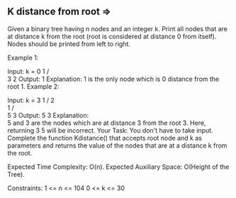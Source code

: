 K distance from root  =>
--------------------


Given a binary tree having n nodes and an integer k. Print all nodes that are at distance k from the root (root is considered at distance 0 from itself). Nodes should be printed from left to right.

Example 1:

Input:
k = 0
      1
    /   \
   3     2
Output: 
1
Explanation: 
1 is the only node which is 0 distance from the root 1.
Example 2:

Input:
k = 3
        1
       /
      2
       \
        1
      /  \
     5    3
Output: 
5 3
Explanation:  
5 and 3 are the nodes which are at distance 3 from the root 3.
Here, returning 3 5 will be incorrect.
Your Task:
You don't have to take input. Complete the function Kdistance() that accepts root node and k as parameters and returns the value of the nodes that are at a distance k from the root.

Expected Time Complexity: O(n).
Expected Auxiliary Space: O(Height of the Tree).

Constraints:
1 <= n <= 104
0 <= k <= 30
